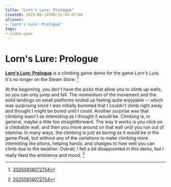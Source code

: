 ```yaml
---
title: "Lorn's Lure: Prologue"
created: 2025-08-14T00:52:49-07:00
aliases:
- "Lorn's Lure: Prologue"
tags:
- video-game
---
```


# Lorn's Lure: Prologue

**[Lorn's Lure: Prologue](https://store.steampowered.com/app/1890480/Lorns_Lure_Prologue/)** is a climbing game demo for the game *Lorn's Lure*. It's no longer on the Steam Store. [^1]

At the beginning, you don't have the picks that allow you to climb up walls, so you can only jump and fall. The momentum of the movement and the solid landings on small platforms ended up feeling quite enjoyable -- which was surprising since I was initially bummed that I couldn't climb right away and thought I might be bored until I could. Another surprise was that climbing wasn't as interesting as I thought it would be. Climbing is, in general, maybe a little too straightforward. The way it works is you click on a climbable wall, and then you move around on that wall until you run out of stamina. In many ways, the climbing is just as boring as it would be in the game *Peak*, but without any of the variations to make climbing more interesting like pitons, helping hands, and changes to how well you can climb due to the weather. Overall, I felt a bit disappointed in this demo, but I really liked the ambience and mood. [^1]

[^1]: [20250814072754](../entries/20250814072754.md)

